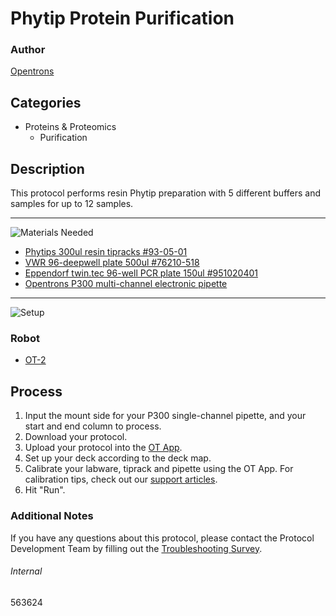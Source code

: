 # Phytip Protein Purification

### Author
[Opentrons](https://opentrons.com/)

## Categories
* Proteins & Proteomics
	* Purification

## Description
This protocol performs resin Phytip preparation with 5 different buffers and samples for up to 12 samples.

---
![Materials Needed](https://s3.amazonaws.com/opentrons-protocol-library-website/custom-README-images/001-General+Headings/materials.png)

* [Phytips 300ul resin tipracks #93-05-01](https://phynexus.com/products/opentrons-ot2-robotic-lab-instrument-phytip-columns-catalog/#top)
* [VWR 96-deepwell plate 500ul #76210-518](https://us.vwr.com/store/product/24523767/vwr-96-well-deep-well-plates-polypropylene)
* [Eppendorf twin.tec 96-well PCR plate 150ul #951020401](https://online-shop.eppendorf.us/US-en/Laboratory-Consumables-44512/Plates-44516/Eppendorf-twin.tec-PCR-Plates-PF-8180.html?_ga=2.82294422.1036747619.1572381519-1620298314.1562620987)
* [Opentrons P300 multi-channel electronic pipette](https://shop.opentrons.com/collections/ot-2-pipettes/products/8-channel-electronic-pipette?variant=5984202489885)

---
![Setup](https://s3.amazonaws.com/opentrons-protocol-library-website/custom-README-images/001-General+Headings/Setup.png)

### Robot
* [OT-2](https://opentrons.com/ot-2)

## Process
1. Input the mount side for your P300 single-channel pipette, and your start and end column to process.
2. Download your protocol.
3. Upload your protocol into the [OT App](https://opentrons.com/ot-app).
4. Set up your deck according to the deck map.
5. Calibrate your labware, tiprack and pipette using the OT App. For calibration tips, check out our [support articles](https://support.opentrons.com/en/collections/1559720-guide-for-getting-started-with-the-ot-2).
6. Hit "Run".

### Additional Notes
If you have any questions about this protocol, please contact the Protocol Development Team by filling out the [Troubleshooting Survey](https://protocol-troubleshooting.paperform.co/).

###### Internal
563624
